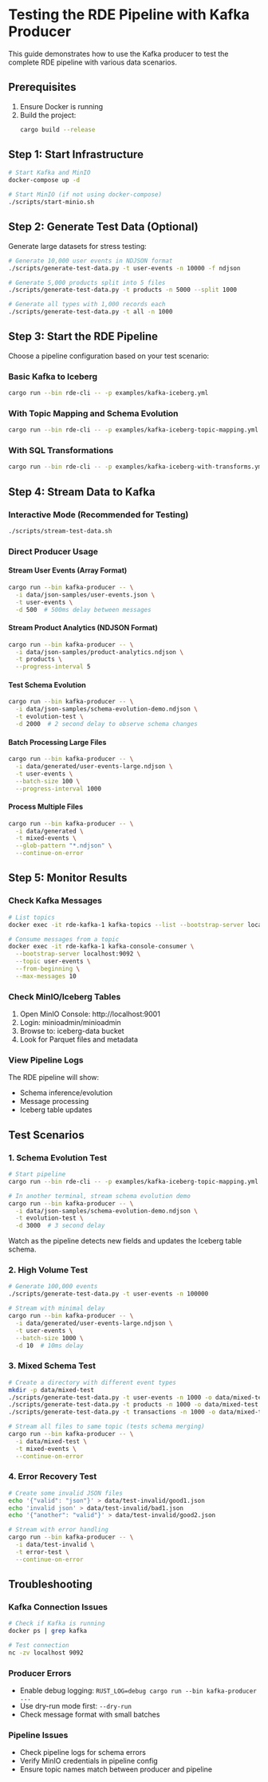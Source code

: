 # Testing the RDE Pipeline with Kafka Producer

This guide demonstrates how to use the Kafka producer to test the complete RDE pipeline with various data scenarios.

## Prerequisites

1. Ensure Docker is running
2. Build the project:
   ```bash
   cargo build --release
   ```

## Step 1: Start Infrastructure

```bash
# Start Kafka and MinIO
docker-compose up -d

# Start MinIO (if not using docker-compose)
./scripts/start-minio.sh
```

## Step 2: Generate Test Data (Optional)

Generate large datasets for stress testing:

```bash
# Generate 10,000 user events in NDJSON format
./scripts/generate-test-data.py -t user-events -n 10000 -f ndjson

# Generate 5,000 products split into 5 files
./scripts/generate-test-data.py -t products -n 5000 --split 1000

# Generate all types with 1,000 records each
./scripts/generate-test-data.py -t all -n 1000
```

## Step 3: Start the RDE Pipeline

Choose a pipeline configuration based on your test scenario:

### Basic Kafka to Iceberg
```bash
cargo run --bin rde-cli -- -p examples/kafka-iceberg.yml
```

### With Topic Mapping and Schema Evolution
```bash
cargo run --bin rde-cli -- -p examples/kafka-iceberg-topic-mapping.yml
```

### With SQL Transformations
```bash
cargo run --bin rde-cli -- -p examples/kafka-iceberg-with-transforms.yml
```

## Step 4: Stream Data to Kafka

### Interactive Mode (Recommended for Testing)
```bash
./scripts/stream-test-data.sh
```

### Direct Producer Usage

#### Stream User Events (Array Format)
```bash
cargo run --bin kafka-producer -- \
  -i data/json-samples/user-events.json \
  -t user-events \
  -d 500  # 500ms delay between messages
```

#### Stream Product Analytics (NDJSON Format)
```bash
cargo run --bin kafka-producer -- \
  -i data/json-samples/product-analytics.ndjson \
  -t products \
  --progress-interval 5
```

#### Test Schema Evolution
```bash
cargo run --bin kafka-producer -- \
  -i data/json-samples/schema-evolution-demo.ndjson \
  -t evolution-test \
  -d 2000  # 2 second delay to observe schema changes
```

#### Batch Processing Large Files
```bash
cargo run --bin kafka-producer -- \
  -i data/generated/user-events-large.ndjson \
  -t user-events \
  --batch-size 100 \
  --progress-interval 1000
```

#### Process Multiple Files
```bash
cargo run --bin kafka-producer -- \
  -i data/generated \
  -t mixed-events \
  --glob-pattern "*.ndjson" \
  --continue-on-error
```

## Step 5: Monitor Results

### Check Kafka Messages
```bash
# List topics
docker exec -it rde-kafka-1 kafka-topics --list --bootstrap-server localhost:9092

# Consume messages from a topic
docker exec -it rde-kafka-1 kafka-console-consumer \
  --bootstrap-server localhost:9092 \
  --topic user-events \
  --from-beginning \
  --max-messages 10
```

### Check MinIO/Iceberg Tables
1. Open MinIO Console: http://localhost:9001
2. Login: minioadmin/minioadmin
3. Browse to: iceberg-data bucket
4. Look for Parquet files and metadata

### View Pipeline Logs
The RDE pipeline will show:
- Schema inference/evolution
- Message processing
- Iceberg table updates

## Test Scenarios

### 1. Schema Evolution Test
```bash
# Start pipeline
cargo run --bin rde-cli -- -p examples/kafka-iceberg-topic-mapping.yml

# In another terminal, stream schema evolution demo
cargo run --bin kafka-producer -- \
  -i data/json-samples/schema-evolution-demo.ndjson \
  -t evolution-test \
  -d 3000  # 3 second delay
```

Watch as the pipeline detects new fields and updates the Iceberg table schema.

### 2. High Volume Test
```bash
# Generate 100,000 events
./scripts/generate-test-data.py -t user-events -n 100000

# Stream with minimal delay
cargo run --bin kafka-producer -- \
  -i data/generated/user-events-large.ndjson \
  -t user-events \
  --batch-size 1000 \
  -d 10  # 10ms delay
```

### 3. Mixed Schema Test
```bash
# Create a directory with different event types
mkdir -p data/mixed-test
./scripts/generate-test-data.py -t user-events -n 1000 -o data/mixed-test
./scripts/generate-test-data.py -t products -n 1000 -o data/mixed-test
./scripts/generate-test-data.py -t transactions -n 1000 -o data/mixed-test

# Stream all files to same topic (tests schema merging)
cargo run --bin kafka-producer -- \
  -i data/mixed-test \
  -t mixed-events \
  --continue-on-error
```

### 4. Error Recovery Test
```bash
# Create some invalid JSON files
echo '{"valid": "json"}' > data/test-invalid/good1.json
echo 'invalid json' > data/test-invalid/bad1.json
echo '{"another": "valid"}' > data/test-invalid/good2.json

# Stream with error handling
cargo run --bin kafka-producer -- \
  -i data/test-invalid \
  -t error-test \
  --continue-on-error
```

## Troubleshooting

### Kafka Connection Issues
```bash
# Check if Kafka is running
docker ps | grep kafka

# Test connection
nc -zv localhost 9092
```

### Producer Errors
- Enable debug logging: `RUST_LOG=debug cargo run --bin kafka-producer ...`
- Use dry-run mode first: `--dry-run`
- Check message format with small batches

### Pipeline Issues
- Check pipeline logs for schema errors
- Verify MinIO credentials in pipeline config
- Ensure topic names match between producer and pipeline
